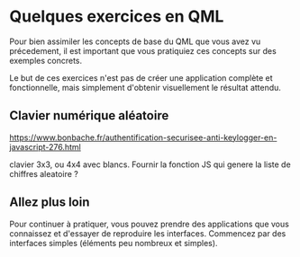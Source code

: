 
# Quelques exercices en QML

Pour bien assimiler les concepts de base du QML que vous avez vu précedement, il est important que vous pratiquiez
ces concepts sur des exemples concrets.

Le but de ces exercices n'est pas de créer une application complète et fonctionnelle, mais simplement d'obtenir
visuellement le résultat attendu.

## Clavier numérique aléatoire

https://www.bonbache.fr/authentification-securisee-anti-keylogger-en-javascript-276.html 

clavier 3x3, ou 4x4 avec blancs. Fournir la fonction JS qui genere la liste de chiffres aleatoire ?

## Allez plus loin

Pour continuer à pratiquer, vous pouvez prendre des applications que vous connaissez et d'essayer de reproduire les interfaces.
Commencez par des interfaces simples (éléments peu nombreux et simples).
